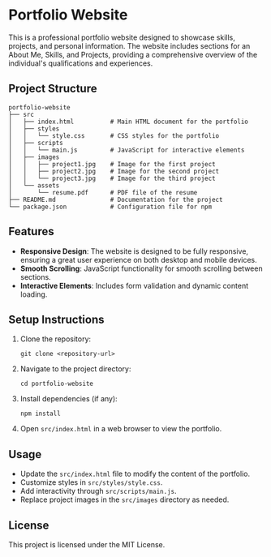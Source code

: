 # Portfolio Website

This is a professional portfolio website designed to showcase skills, projects, and personal information. The website includes sections for an About Me, Skills, and Projects, providing a comprehensive overview of the individual's qualifications and experiences.

## Project Structure

```
portfolio-website
├── src
│   ├── index.html          # Main HTML document for the portfolio
│   ├── styles
│   │   └── style.css       # CSS styles for the portfolio
│   ├── scripts
│   │   └── main.js         # JavaScript for interactive elements
│   ├── images
│   │   ├── project1.jpg    # Image for the first project
│   │   ├── project2.jpg    # Image for the second project
│   │   └── project3.jpg    # Image for the third project
│   └── assets
│       └── resume.pdf      # PDF file of the resume
├── README.md               # Documentation for the project
└── package.json            # Configuration file for npm
```

## Features

- **Responsive Design**: The website is designed to be fully responsive, ensuring a great user experience on both desktop and mobile devices.
- **Smooth Scrolling**: JavaScript functionality for smooth scrolling between sections.
- **Interactive Elements**: Includes form validation and dynamic content loading.

## Setup Instructions

1. Clone the repository:
   ```
   git clone <repository-url>
   ```

2. Navigate to the project directory:
   ```
   cd portfolio-website
   ```

3. Install dependencies (if any):
   ```
   npm install
   ```

4. Open `src/index.html` in a web browser to view the portfolio.

## Usage

- Update the `src/index.html` file to modify the content of the portfolio.
- Customize styles in `src/styles/style.css`.
- Add interactivity through `src/scripts/main.js`.
- Replace project images in the `src/images` directory as needed.

## License

This project is licensed under the MIT License.